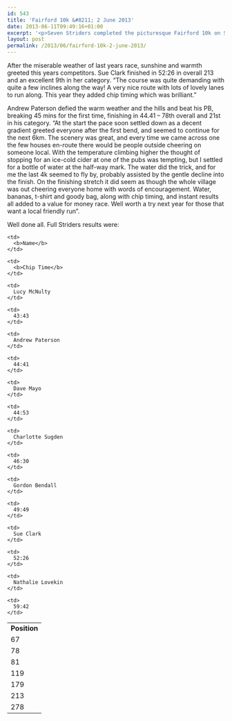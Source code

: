 ```yaml
---
id: 543
title: 'Fairford 10k &#8211; 2 June 2013'
date: 2013-06-11T09:49:16+01:00
excerpt: '<p>Seven Striders completed the picturesque Fairford 10k on Sunday 2 June 2013.</p>'
layout: post
permalink: /2013/06/fairford-10k-2-june-2013/
---
```

After the miserable weather of last years race, sunshine and warmth greeted this years competitors. Sue Clark finished in 52:26 in overall 213 and an excellent 9th in her category. &#8220;The course was quite demanding with quite a few inclines along the way! A very nice route with lots of lovely lanes to run along. This year they added chip timing which was brilliant.&#8221;

Andrew Paterson defied the warm weather and the hills and beat his PB, breaking 45 mins for the first time, finishing in 44.41 &#8211; 78th overall and 21st in his category. &#8220;At the start the pace soon settled down as a decent gradient greeted everyone after the first bend, and seemed to continue for the next 6km. The scenery was great, and every time we came across one the few houses en-route there would be people outside cheering on someone local. With the temperature climbing higher the thought of stopping for an ice-cold cider at one of the pubs was tempting, but I settled for a bottle of water at the half-way mark. The water did the trick, and for me the last 4k seemed to fly by, probably assisted by the gentle decline into the finish. On the finishing stretch it did seem as though the whole village was out cheering everyone home with words of encouragement. Water, bananas, t-shirt and goody bag, along with chip timing, and instant results all added to a value for money race. Well worth a try next year for those that want a local friendly run&#8221;.

Well done all. Full Striders results were:



<table>
  <tr>
    <td>
      <b>Position</b>
    </td>
    
    <td>
      <b>Name</b>
    </td>
    
    <td>
      <b>Chip Time</b>
    </td>
  </tr>
  
  <tr>
    <td>
      67
    </td>
    
    <td>
      Lucy McNulty
    </td>
    
    <td>
      43:43
    </td>
  </tr>
  
  <tr>
    <td>
      78
    </td>
    
    <td>
      Andrew Paterson
    </td>
    
    <td>
      44:41
    </td>
  </tr>
  
  <tr>
    <td>
      81
    </td>
    
    <td>
      Dave Mayo
    </td>
    
    <td>
      44:53
    </td>
  </tr>
  
  <tr>
    <td>
      119
    </td>
    
    <td>
      Charlotte Sugden
    </td>
    
    <td>
      46:30
    </td>
  </tr>
  
  <tr>
    <td>
      179
    </td>
    
    <td>
      Gordon Bendall
    </td>
    
    <td>
      49:49
    </td>
  </tr>
  
  <tr>
    <td>
      213
    </td>
    
    <td>
      Sue Clark
    </td>
    
    <td>
      52:26
    </td>
  </tr>
  
  <tr>
    <td>
      278
    </td>
    
    <td>
      Nathalie Lovekin
    </td>
    
    <td>
      59:42
    </td>
  </tr>
</table>